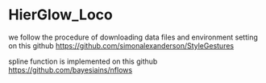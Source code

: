 # HierGlow_Loco
we follow the procedure of downloading data files and environment setting on this github
https://github.com/simonalexanderson/StyleGestures

spline function is implemented on this github
https://github.com/bayesiains/nflows
